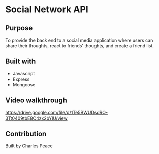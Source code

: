 # Social Network API

## Purpose
To provide the back end to a social media application where users can share their thoughts, react to friends' thoughts, and create a friend list.

## Built with
* Javascript
* Express
* Mongoose

## Video walkthrough
https://drive.google.com/file/d/1Te5BWUDsdRO-3Tt0409tbE8C4zx2bYlU/view

## Contribution
Built by Charles Peace